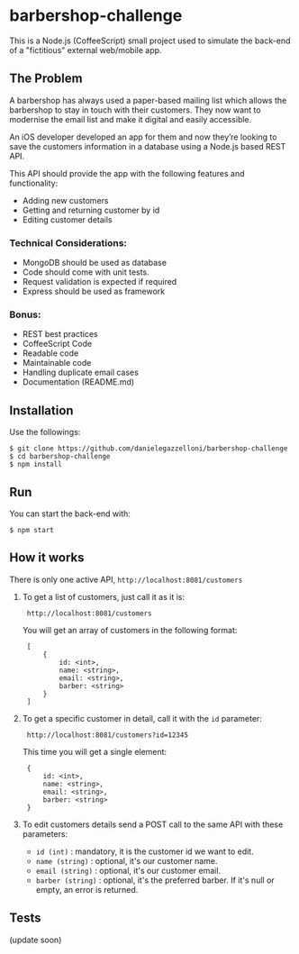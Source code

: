 # barbershop-challenge
This is a Node.js (CoffeeScript) small project used to simulate the back-end of a "fictitious" external web/mobile app.
  
## The Problem
A barbershop has always used a paper-based mailing list which allows the barbershop to stay in touch with their customers. They now want to modernise the email list and make it digital and easily accessible.

An iOS developer developed an app for them and now they’re looking to save the customers information in a database using a Node.js based REST API.
 
This API should provide the app with the following features and functionality: 
- Adding new customers
- Getting and returning customer by id
- Editing customer details
 
### Technical Considerations:
- MongoDB should be used as database
- Code should come with unit tests.
- Request validation is expected if required
- Express should be used as framework
 
### Bonus:
- REST best practices
- CoffeeScript Code
- Readable code
- Maintainable code
- Handling duplicate email cases
- Documentation (README.md)


## Installation
Use the followings:

    $ git clone https://github.com/danielegazzelloni/barbershop-challenge
    $ cd barbershop-challenge 
    $ npm install


## Run
You can start the back-end with:

    $ npm start
    
    
## How it works

There is only one active API, `http://localhost:8081/customers`

1. To get a list of customers, just call it as it is:
    
        http://localhost:8081/customers    
    
    You will get an array of customers in the following format:
    
        [
            {
                id: <int>,
                name: <string>,
                email: <string>,
                barber: <string>
            }
        ]
    
2. To get a specific customer in detail, call it with the `id` parameter:

        http://localhost:8081/customers?id=12345

    This time you will get a single element:

        {
            id: <int>,
            name: <string>,
            email: <string>,
            barber: <string>
        }

    
3. To edit customers details send a POST call to the same API with these parameters:

    - `id (int)` : mandatory, it is the customer id we want to edit.
    - `name (string)` : optional, it's our customer name.
    - `email (string)` : optional, it's our customer email.
    - `barber (string)` : optional, it's the preferred barber. If it's null or empty, an error is returned.


## Tests
(update soon)